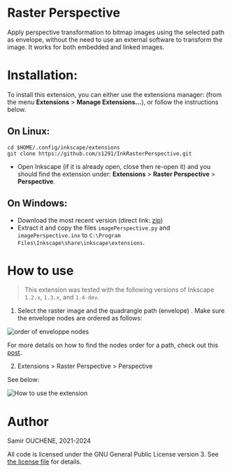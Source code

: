 # Raster Perspective

Apply perspective transformation to bitmap images using the selected path as envelope, without the need to use an external software to transform the image. It works for both embedded and linked images.

# Installation:

To install this extension, you can either use the extensions manager: (from the menu **Extensions** > **Manage Extensions...**), or follow the instructions below.

## On Linux:

```
cd $HOME/.config/inkscape/extensions
git clone https://github.com/s1291/InkRasterPerspective.git
```

* Open Inkscape (if it is already open, close then re-open it) and you should find the extension under: **Extensions** > **Raster Perspective** > **Perspective**.

## On Windows:

* Download the most recent version (direct link: [zip](https://github.com/s1291/InkRasterPerspective/archive/refs/heads/master.zip))
* Extract it and copy the files `imagePerspective.py` and `imagePerspective.inx` to `C:\Program Files\Inkscape\share\inkscape\extensions`.


# How to use

> This extension was tested with the following versions of Inkscape `1.2.x`, `1.3.x`, and `1.4-dev`.

1. Select the raster image and the quadrangle path (envelope) . Make sure the envelope nodes are ordered as follows:

![order of enveloppe nodes](imgs/order_of_nodes.png)

For more details on how to find the nodes order for a path, check out this [post](https://graphicdesign.stackexchange.com/a/155289/147300).

2. Extensions > Raster Perspective > Perspective

See below:

![How to use the extension](imgs/howto.gif)

# Author

Samir OUCHENE, 2021-2024

All code is licensed under the GNU General Public License version 3. See [the license file](https://github.com/s1291/InkRasterPerspective/blob/master/LICENSE) for details.
